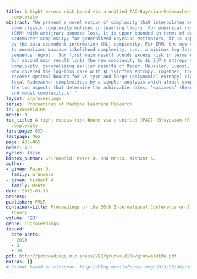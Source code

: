 ```yaml
---
title: A tight excess risk bound via a unified PAC-Bayesian–Rademacher–Shtarkov–MDL
  complexity
abstract: "We present a novel notion of complexity that interpolates between and generalizes
  some classic complexity notions in learning theory: for empirical risk minimization
  (ERM) with arbitrary bounded loss, it is upper bounded in terms of data-independent
  Rademacher complexity; for generalized Bayesian estimators, it is upper bounded
  by the data-dependent information (KL) complexity. For ERM, the new complexity reduces
  to normalized maximum likelihood complexity, i.e., a minimax log-loss individual
  sequence regret.  Our first main result bounds excess risk in terms of the new complexity.
  Our second main result links the new complexity to $L_2(P)$ entropy via Rademacher
  complexity, generalizing earlier results of Opper, Haussler, Lugosi, and Cesa-Bianchi
  who covered the log-loss case with $L_\\infty$ entropy. Together, these results
  recover optimal bounds for VC-type and large (polynomial entropy) classes, replacing
  local Rademacher complexities by a simpler analysis which almost completely separates
  the two aspects that determine the achievable rates: ‘easiness’ (Bernstein) conditions
  and model complexity.\r "
layout: inproceedings
series: Proceedings of Machine Learning Research
id: grunwald10a
month: 0
tex_title: A tight excess risk bound via a unified {PAC}-{B}ayesian–{R}ademacher–{S}htarkov–{MDL}
  complexity
firstpage: 433
lastpage: 465
page: 433-465
order: 433
cycles: false
bibtex_author: Gr\"unwald, Peter D. and Mehta, Nishant A.
author:
- given: Peter D.
  family: Grünwald
- given: Nishant A.
  family: Mehta
date: 2010-03-10
address: 
publisher: PMLR
container-title: Proceedings of the 30th International Conference on Algorithmic Learning
  Theory
volume: '98'
genre: inproceedings
issued:
  date-parts:
  - 2010
  - 3
  - 10
pdf: http://proceedings.mlr.press/v98/grunwald10a/grunwald10a.pdf
extras: []
# Format based on citeproc: http://blog.martinfenner.org/2013/07/30/citeproc-yaml-for-bibliographies/
---
```

